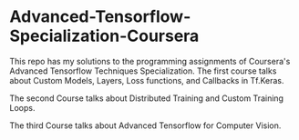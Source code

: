 # Advanced-Tensorflow-Specialization-Coursera

This repo has my solutions to the programming assignments of Coursera's Advanced Tensorflow Techniques Specialization. The first course talks about Custom Models, Layers, Loss functions, and Callbacks in Tf.Keras.

The second Course talks about Distributed Training and Custom Training Loops.

The third Course talks about Advanced Tensorflow for Computer Vision.

